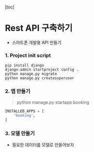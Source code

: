 [toc]

# Rest API 구축하기

- 스마트폰 개발용 API 만들기

### 1. Project init script

```
pip install django
django-admin startproject config .
python manage.py migrate
python manage.py createsuperuser
```

### 2. 앱 만들기

> python manage.py startapp booking

```python
INSTALLED_APPS = [
    'booking',
]
```

### 3. 모델 만들기

- 필요한 데이터를 모델로 만들어보자


